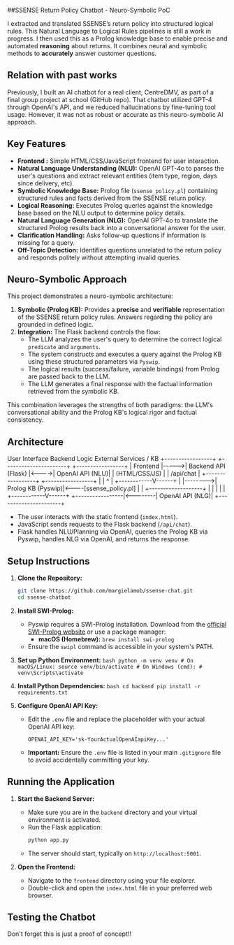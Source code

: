 ##SSENSE Return Policy Chatbot - Neuro-Symbolic PoC

I extracted and translated SSENSE’s return policy into structured logical rules. This Natural Language to Logical Rules pipelines is still a work in progress. I then used this as a Prolog knowledge base to enable precise and automated **reasoning** about returns. It combines neural and symbolic methods to **accurately** answer customer questions. 

## Relation with past works

Previously, I built an AI chatbot for a real client, CentreDMV, as part of a final group project at school (GitHub repo). That chatbot utilized GPT-4 through OpenAI's API, and we reduced hallucinations by fine-tuning tool usage. However, it was not as robust or accurate as this neuro-symbolic AI approach.

## Key Features

* **Frontend :** Simple HTML/CSS/JavaScript frontend for user interaction.
* **Natural Language Understanding (NLU):** OpenAI GPT-4o to parses the user's questions and extract relevant entities (item type, region, days since delivery, etc).
* **Symbolic Knowledge Base:** Prolog file (`ssense_policy.pl`) containing structured rules and facts derived from the SSENSE return policy.
* **Logical Reasoning:** Executes Prolog queries against the knowledge base based on the NLU output to determine policy details.
* **Natural Language Generation (NLG):** OpenAI GPT-4o to translate the structured Prolog results back into a conversational answer for the user.
* **Clarification Handling:** Asks follow-up questions if information is missing for a query.
* **Off-Topic Detection:** Identifies questions unrelated to the return policy and responds politely without attempting invalid queries.

## Neuro-Symbolic Approach

This project demonstrates a neuro-symbolic architecture:
1.  **Symbolic (Prolog KB):** Provides a **precise** and **verifiable** representation of the SSENSE return policy rules. Answers regarding the policy are grounded in defined logic.
2.  **Integration:** The Flask backend controls the flow:
    * The LLM analyzes the user's query to determine the correct logical `predicate` and `arguments`.
    * The system constructs and executes a query against the Prolog KB using these structured parameters via `Pyswip`.
    * The logical results (success/failure, variable bindings) from Prolog are passed back to the LLM.
    * The LLM generates a final response with the factual information retrieved from the symbolic KB.

This combination leverages the strengths of both paradigms: the LLM's conversational ability and the Prolog KB's logical rigor and factual consistency.

## Architecture


User Interface             Backend Logic                External Services / KB
+-----------------+      +----------------------+      +-----------------+
| Frontend        |----->| Backend API (Flask)  |<---->| OpenAI API (NLU)|
| (HTML/CSS/JS)   |      |  /api/chat           |      +-----------------+
+-----------------+      |                      |
^                 |         +------------V------+
|                 |-------->| Prolog KB (Pyswip)|<----[ssense_policy.pl]
|                 |         +-------------------+
|                 |                      |
|                 |         +------------V------+
+-----------------|<--------| OpenAI API (NLG)|
+----------------------+


* The user interacts with the static frontend (`index.html`).
* JavaScript sends requests to the Flask backend (`/api/chat`).
* Flask handles NLU/Planning via OpenAI, queries the Prolog KB via Pyswip, handles NLG via OpenAI, and returns the response.

## Setup Instructions

1.  **Clone the Repository:**
    ```bash
    git clone https://github.com/margielamob/ssense-chat.git
    cd ssense-chatbot 
    ```

2.  **Install SWI-Prolog:**
    * Pyswip requires a SWI-Prolog installation. Download from the [official SWI-Prolog website](https://www.swi-prolog.org/download/stable) or use a package manager:
        * **macOS (Homebrew):** `brew install swi-prolog`
    * Ensure the `swipl` command is accessible in your system's PATH.

3.  **Set up Python Environment:**
        ```bash
        python -m venv venv
        # On macOS/Linux:
        source venv/bin/activate
        # On Windows (cmd):
        # venv\Scripts\activate
        ```

4.  **Install Python Dependencies:**
        ```bash
        cd backend
        pip install -r requirements.txt
        ```

5.  **Configure OpenAI API Key:**
    * Edit the `.env` file and replace the placeholder with your actual OpenAI API key:
        ```dotenv
        OPENAI_API_KEY='sk-YourActualOpenAIapiKey...'
        ```
    * **Important:** Ensure the `.env` file is listed in your main `.gitignore` file to avoid accidentally committing your key.

## Running the Application

1.  **Start the Backend Server:**
    * Make sure you are in the `backend` directory and your virtual environment is activated.
    * Run the Flask application:
        ```bash
        python app.py
        ```
    * The server should start, typically on `http://localhost:5001`.

2.  **Open the Frontend:**
    * Navigate to the `frontend` directory using your file explorer.
    * Double-click and open the `index.html` file in your preferred web browser.

## Testing the Chatbot
Don't forget this is just a proof of concept!!